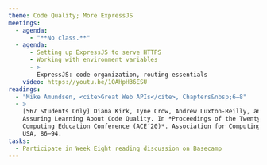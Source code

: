 ```yaml
---
theme: Code Quality; More ExpressJS
meetings:
  - agenda:
      - "**No class.**"
  - agenda:
      - Setting up ExpressJS to serve HTTPS
      - Working with environment variables
      - >
        ExpressJS: code organization, routing essentials
    video: https://youtu.be/1OAHpH36ESU
readings:
  - "Mike Amundsen, <cite>Great Web APIs</cite>, Chapters&nbsp;6–8"
  - >
    [567 Students Only] Diana Kirk, Tyne Crow, Andrew Luxton-Reilly, and Ewan Tempero. 2020. On
    Assuring Learning About Code Quality. In *Proceedings of the Twenty-Second Australasian
    Computing Education Conference (ACE’20)*. Association for Computing Machinery, New York, NY,
    USA, 86–94.
tasks:
  - Participate in Week Eight reading discussion on Basecamp
---
```

